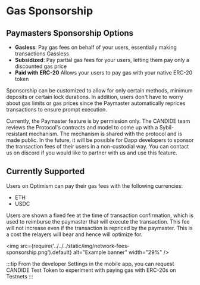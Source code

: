 # Gas Sponsorship

## Paymasters Sponsorship Options

- **Gasless**: Pay gas fees on behalf of your users, essentially making transactions Gassless
- **Subsidized**: Pay partial gas fees for your users, letting them pay only a discounted gas price
- **Paid with ERC-20** Allows your users to pay gas with your native ERC-20 token

Sponsorship can be customized to allow for only certain methods, minimum deposits or certain lock durations. In addition, users don't have to worry about gas limits or gas prices since the Paymaster automatically reprices transactions to ensure prompt execution.

Currently, the Paymaster feature is by permission only. The CANDIDE team reviews the Protocol's contracts and model to come up with a Sybil-resistant mechanism. The mechanism is shared with the protocol and is made public. In the future, it will be possible for Dapp developers to sponsor the transaction fees of their users in a non-custodial way. You can contact us on discord if you would like to partner with us and use this feature.

## Currently Supported
Users on Optimism can pay their gas fees with the following currencies:
- ETH
- USDC

Users are shown a fixed fee at the time of transaction confirmation, which is used to reimburse the paymaster that will execute the transaction. This fee will not increase even if the transaction is repriced by the paymaster. This is a cost the relayers will bear and hence will optimize for.

<img
  src={require('../../../static/img/network-fees-sponsorship.png').default}
  alt="Example banner"
  width="29%"
/>

:::tip
From the developer Settings in the mobile app, you can request CANDIDE Test Token to experiment with paying gas with ERC-20s on Testnets
:::